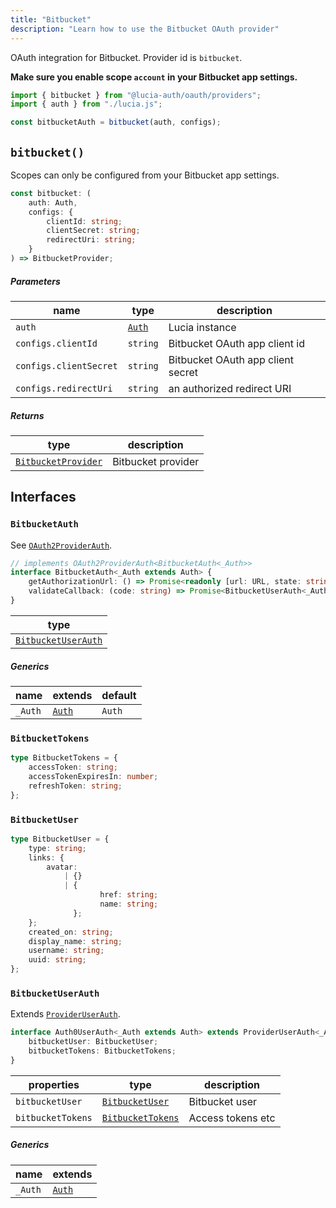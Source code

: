 ```yaml
---
title: "Bitbucket"
description: "Learn how to use the Bitbucket OAuth provider"
---
```


OAuth integration for Bitbucket. Provider id is `bitbucket`.

**Make sure you enable scope `account` in your Bitbucket app settings.**

```ts
import { bitbucket } from "@lucia-auth/oauth/providers";
import { auth } from "./lucia.js";

const bitbucketAuth = bitbucket(auth, configs);
```

## `bitbucket()`

Scopes can only be configured from your Bitbucket app settings.

```ts
const bitbucket: (
	auth: Auth,
	configs: {
		clientId: string;
		clientSecret: string;
		redirectUri: string;
	}
) => BitbucketProvider;
```

##### Parameters

| name                   | type                                       | description                       |
| ---------------------- | ------------------------------------------ | --------------------------------- |
| `auth`                 | [`Auth`](/reference/lucia/interfaces/auth) | Lucia instance                    |
| `configs.clientId`     | `string`                                   | Bitbucket OAuth app client id     |
| `configs.clientSecret` | `string`                                   | Bitbucket OAuth app client secret |
| `configs.redirectUri`  | `string`                                   | an authorized redirect URI        |

##### Returns

| type                                      | description        |
| ----------------------------------------- | ------------------ |
| [`BitbucketProvider`](#bitbucketprovider) | Bitbucket provider |

## Interfaces

### `BitbucketAuth`

See [`OAuth2ProviderAuth`](/reference/oauth/interfaces/oauth2providerauth).

```ts
// implements OAuth2ProviderAuth<BitbucketAuth<_Auth>>
interface BitbucketAuth<_Auth extends Auth> {
	getAuthorizationUrl: () => Promise<readonly [url: URL, state: string]>;
	validateCallback: (code: string) => Promise<BitbucketUserAuth<_Auth>>;
}
```

| type                                      |
| ----------------------------------------- |
| [`BitbucketUserAuth`](#bitbucketuserauth) |

##### Generics

| name    | extends                                    | default |
| ------- | ------------------------------------------ | ------- |
| `_Auth` | [`Auth`](/reference/lucia/interfaces/auth) | `Auth`  |

### `BitbucketTokens`

```ts
type BitbucketTokens = {
	accessToken: string;
	accessTokenExpiresIn: number;
	refreshToken: string;
};
```

### `BitbucketUser`

```ts
type BitbucketUser = {
	type: string;
	links: {
		avatar:
			| {}
			| {
					href: string;
					name: string;
			  };
	};
	created_on: string;
	display_name: string;
	username: string;
	uuid: string;
};
```

### `BitbucketUserAuth`

Extends [`ProviderUserAuth`](/reference/oauth/interfaces/provideruserauth).

```ts
interface Auth0UserAuth<_Auth extends Auth> extends ProviderUserAuth<_Auth> {
	bitbucketUser: BitbucketUser;
	bitbucketTokens: BitbucketTokens;
}
```

| properties        | type                                  | description       |
| ----------------- | ------------------------------------- | ----------------- |
| `bitbucketUser`   | [`BitbucketUser`](#bitbucketuser)     | Bitbucket user    |
| `bitbucketTokens` | [`BitbucketTokens`](#bitbuckettokens) | Access tokens etc |

##### Generics

| name    | extends                                    |
| ------- | ------------------------------------------ |
| `_Auth` | [`Auth`](/reference/lucia/interfaces/auth) |
